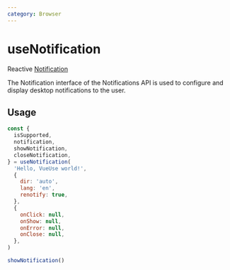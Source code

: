 ```yaml
---
category: Browser
---
```


# useNotification

Reactive [Notification](https://developer.mozilla.org/en-US/docs/Web/API/notification)

The Notification interface of the Notifications API is used to configure and display desktop notifications to the user.

## Usage

```js
const {
  isSupported,
  notification,
  showNotification,
  closeNotification,
} = useNotification(
  'Hello, VueUse world!',
  {
    dir: 'auto',
    lang: 'en',
    renotify: true,
  },
  {
    onClick: null,
    onShow: null,
    onError: null,
    onClose: null,
  },
)

showNotification()
```